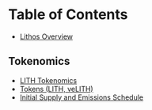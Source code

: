 # Table of Contents

* [Lithos Overview](lithos-overview.md)

## Tokenomics
* [LITH Tokenomics](tokenomics/README.md)
* [Tokens (LITH, veLITH)](tokenomics/tokens.md)
* [Initial Supply and Emissions Schedule](tokenomics/supply-emissions.md)